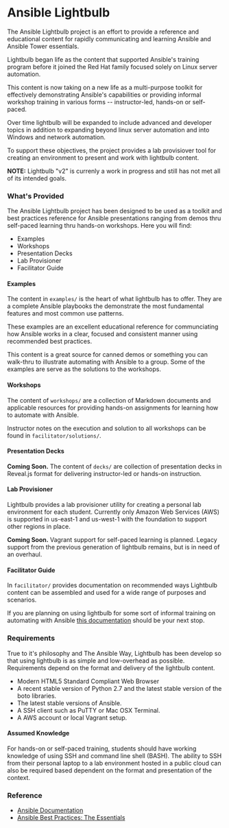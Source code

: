 # Ansible Lightbulb

The Ansible Lightbulb project is an effort to provide a reference and educational content for rapidly communicating and learning Ansible and Ansible Tower essentials.

Lightbulb began life as the content that supported Ansible's training program before it joined the Red Hat family focused solely on Linux server automation.

This content is now taking on a new life as a multi-purpose toolkit for effectively demonstrating Ansible's capabilities or providing informal workshop training in various forms -- instructor-led, hands-on or self-paced. 

Over time lightbulb will be expanded to include advanced and developer topics in addition to expanding beyond linux server automation and into Windows and network automation.

To support these objectives, the project provides a lab provisiover tool for creating an environment to present and work with lightbulb content. 

**NOTE:** Lightbulb "v2" is currenly a work in progress and still has not met all of its intended goals. 

### What's Provided

The Ansible Lightbulb project has been designed to be used as a toolkit and best practices reference for Ansible presentations ranging from demos thru self-paced learning thru hands-on workshops. Here you will find:

* Examples
* Workshops
* Presentation Decks
* Lab Provisioner
* Facilitator Guide

#### Examples

The content in `examples/` is the heart of what lightbulb has to offer. They are a complete Ansible playbooks the demonstrate the most fundamental features and most common use patterns. 

These examples are an excellent educational reference for communciating how Ansible works in a clear, focused and consistent manner using recommended best practices.

This content is a great source for canned demos or something you can walk-thru to illustrate automating with Ansible to a group. Some of the examples are serve as the solutions to the workshops.

#### Workshops

The content of `workshops/` are a collection of Markdown documents and applicable resources for providing hands-on assignments for learning how to automate with Ansible. 

Instructor notes on the execution and solution to all workshops can be found in `facilitator/solutions/`. 

#### Presentation Decks

**Coming Soon.** The content of `decks/` are collection of presentation decks in Reveal.js format for delivering instructor-led or hands-on instruction. 

#### Lab Provisioner

Lightbulb provides a lab provisioner utility for creating a personal lab environment for each student. Currently only Amazon Web Services (AWS) is supported in us-east-1 and us-west-1 with the foundation to support other regions in place.

**Coming Soon.** Vagrant support for self-paced learning is planned. Legacy support from the previous generation of lightbulb remains, but is in need of an overhaul. 

#### Facilitator Guide

In `facilitator/` provides documentation on recommended ways Lightbulb content can be assembled and used for a wide range of purposes and scenarios. 

If you are planning on using lightbulb for some sort of informal training on automating with Ansible [this documentation](facilitator/README.md) should be your next stop.

### Requirements

True to it's philosophy and The Ansible Way, Lightbulb has been develop so that using lightbulb is as simple and low-overhead as possible. Requirements depend on the format and delivery of the lightbulb content. 

* Modern HTML5 Standard Compliant Web Browser
* A recent stable version of Python 2.7 and the latest stable version of the boto libraries.
* The latest stable versions of Ansible.
* A SSH client such as PuTTY or Mac OSX Terminal.
* A AWS account or local Vagrant setup.

#### Assumed Knowledge

For hands-on or self-paced training, students should have working knowledge of using SSH and command line shell (BASH). The ability to SSH from their personal laptop to a lab environment hosted in a public cloud can also be required based dependent on the format and presentation of the context. 

### Reference

* [Ansible Documentation](http://docs.ansible.com)
* [Ansible Best Practices: The Essentials](https://www.ansible.com/blog/ansible-best-practices-essentials)